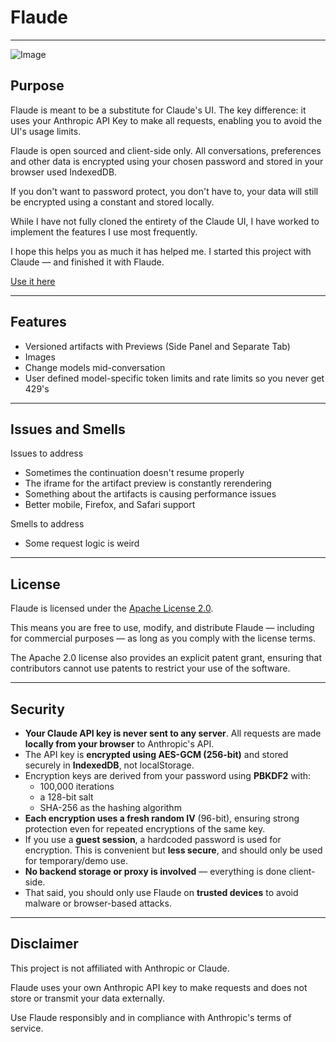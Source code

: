# Flaude

---

![Image](https://github.com/user-attachments/assets/cb4f71b6-df5e-4379-a56d-a94d05b6b719)

## Purpose

Flaude is meant to be a substitute for Claude's UI. The key difference: it uses your Anthropic API Key to make all requests, enabling you to avoid the UI's usage limits.

Flaude is open sourced and client-side only. All conversations, preferences and other data is encrypted using your chosen password and stored in your browser used IndexedDB.

If you don't want to password protect, you don't have to, your data will still be encrypted using a constant and stored locally.

While I have not fully cloned the entirety of the Claude UI, I have worked to implement the features I use most frequently. 

I hope this helps you as much it has helped me. I started this project with Claude — and finished it with Flaude.

[Use it here](https://app.flaude.technology)

---

## Features

* Versioned artifacts with Previews (Side Panel and Separate Tab)
* Images
* Change models mid-conversation
* User defined model-specific token limits and rate limits so you never get 429's

---

## Issues and Smells

Issues to address

* Sometimes the continuation doesn't resume properly
* The iframe for the artifact preview is constantly rerendering
* Something about the artifacts is causing performance issues
* Better mobile, Firefox, and Safari support

Smells to address
* Some request logic is weird

---

## License

Flaude is licensed under the [Apache License 2.0](https://www.apache.org/licenses/LICENSE-2.0).

This means you are free to use, modify, and distribute Flaude — including for commercial purposes — as long as you comply with the license terms.

The Apache 2.0 license also provides an explicit patent grant, ensuring that contributors cannot use patents to restrict your use of the software.

---

## Security

- **Your Claude API key is never sent to any server**. All requests are made **locally from your browser** to Anthropic's API.
- The API key is **encrypted using AES-GCM (256-bit)** and stored securely in **IndexedDB**, not localStorage.
- Encryption keys are derived from your password using **PBKDF2** with:
    - 100,000 iterations
    - a 128-bit salt
    - SHA-256 as the hashing algorithm
- **Each encryption uses a fresh random IV** (96-bit), ensuring strong protection even for repeated encryptions of the same key.
- If you use a **guest session**, a hardcoded password is used for encryption. This is convenient but **less secure**, and should only be used for temporary/demo use.
- **No backend storage or proxy is involved** — everything is done client-side.
- That said, you should only use Flaude on **trusted devices** to avoid malware or browser-based attacks.
---
## Disclaimer

This project is not affiliated with Anthropic or Claude.

Flaude uses your own Anthropic API key to make requests and does not store or transmit your data externally.

Use Flaude responsibly and in compliance with Anthropic's terms of service.
